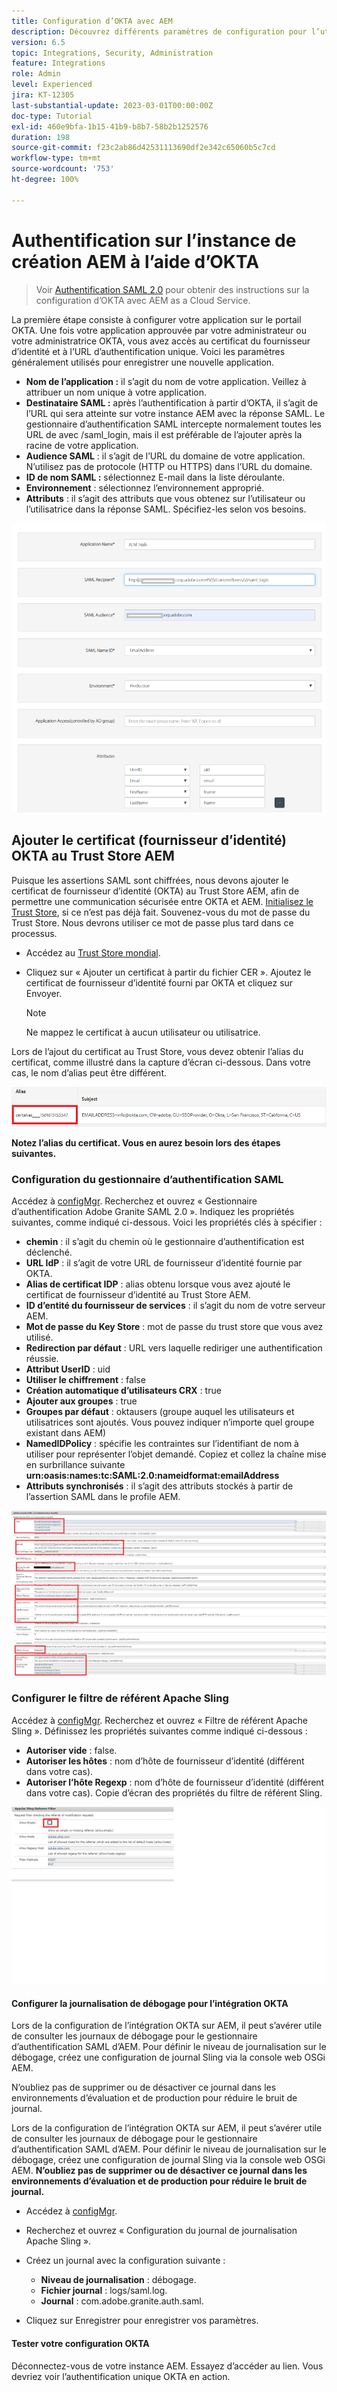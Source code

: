 ```yaml
---
title: Configuration d’OKTA avec AEM
description: Découvrez différents paramètres de configuration pour l’utilisation de l’authentification unique à l’aide d’OKTA.
version: 6.5
topic: Integrations, Security, Administration
feature: Integrations
role: Admin
level: Experienced
jira: KT-12305
last-substantial-update: 2023-03-01T00:00:00Z
doc-type: Tutorial
exl-id: 460e9bfa-1b15-41b9-b8b7-58b2b1252576
duration: 198
source-git-commit: f23c2ab86d42531113690df2e342c65060b5c7cd
workflow-type: tm+mt
source-wordcount: '753'
ht-degree: 100%

---
```


# Authentification sur l’instance de création AEM à l’aide d’OKTA

> Voir [Authentification SAML 2.0](https://experienceleague.adobe.com/docs/experience-manager-learn/cloud-service/authentication/saml-2-0.html?lang=fr) pour obtenir des instructions sur la configuration d’OKTA avec AEM as a Cloud Service.

La première étape consiste à configurer votre application sur le portail OKTA. Une fois votre application approuvée par votre administrateur ou votre administratrice OKTA, vous avez accès au certificat du fournisseur d’identité et à l’URL d’authentification unique. Voici les paramètres généralement utilisés pour enregistrer une nouvelle application.

* **Nom de l’application :** il s’agit du nom de votre application. Veillez à attribuer un nom unique à votre application.
* **Destinataire SAML :** après l’authentification à partir d’OKTA, il s’agit de l’URL qui sera atteinte sur votre instance AEM avec la réponse SAML. Le gestionnaire d’authentification SAML intercepte normalement toutes les URL de avec /saml_login, mais il est préférable de l’ajouter après la racine de votre application.
* **Audience SAML** : il s’agit de l’URL du domaine de votre application. N’utilisez pas de protocole (HTTP ou HTTPS) dans l’URL du domaine.
* **ID de nom SAML :** sélectionnez E-mail dans la liste déroulante.
* **Environnement** : sélectionnez l’environnement approprié.
* **Attributs** : il s’agit des attributs que vous obtenez sur l’utilisateur ou l’utilisatrice dans la réponse SAML. Spécifiez-les selon vos besoins.


![okta-application](assets/okta-app-settings-blurred.PNG)


## Ajouter le certificat (fournisseur d’identité) OKTA au Trust Store AEM

Puisque les assertions SAML sont chiffrées, nous devons ajouter le certificat de fournisseur d’identité (OKTA) au Trust Store AEM, afin de permettre une communication sécurisée entre OKTA et AEM.
[Initialisez le Trust Store](http://localhost:4502/libs/granite/security/content/truststore.html), si ce n’est pas déjà fait.
Souvenez-vous du mot de passe du Trust Store. Nous devrons utiliser ce mot de passe plus tard dans ce processus.

* Accédez au [Trust Store mondial](http://localhost:4502/libs/granite/security/content/truststore.html).
* Cliquez sur « Ajouter un certificat à partir du fichier CER ». Ajoutez le certificat de fournisseur d’identité fourni par OKTA et cliquez sur Envoyer.

  >[!NOTE]
  >
  >Ne mappez le certificat à aucun utilisateur ou utilisatrice.

Lors de l’ajout du certificat au Trust Store, vous devez obtenir l’alias du certificat, comme illustré dans la capture d’écran ci-dessous. Dans votre cas, le nom d’alias peut être différent.

![Certificate-alias](assets/cert-alias.PNG)

**Notez l’alias du certificat. Vous en aurez besoin lors des étapes suivantes.**

### Configuration du gestionnaire d’authentification SAML

Accédez à [configMgr](http://localhost:4502/system/console/configMgr).
Recherchez et ouvrez « Gestionnaire d’authentification Adobe Granite SAML 2.0 ».
Indiquez les propriétés suivantes, comme indiqué ci-dessous.
Voici les propriétés clés à spécifier :

* **chemin** : il s’agit du chemin où le gestionnaire d’authentification est déclenché.
* **URL IdP** : il s’agit de votre URL de fournisseur d’identité fournie par OKTA.
* **Alias de certificat IDP** : alias obtenu lorsque vous avez ajouté le certificat de fournisseur d’identité au Trust Store AEM.
* **ID d’entité du fournisseur de services** : il s’agit du nom de votre serveur AEM.
* **Mot de passe du Key Store** : mot de passe du trust store que vous avez utilisé.
* **Redirection par défaut** : URL vers laquelle rediriger une authentification réussie.
* **Attribut UserID** : uid
* **Utiliser le chiffrement** : false
* **Création automatique d’utilisateurs CRX** : true
* **Ajouter aux groupes** : true
* **Groupes par défaut** : oktausers (groupe auquel les utilisateurs et utilisatrices sont ajoutés. Vous pouvez indiquer n’importe quel groupe existant dans AEM)
* **NamedIDPolicy** : spécifie les contraintes sur l’identifiant de nom à utiliser pour représenter l’objet demandé. Copiez et collez la chaîne mise en surbrillance suivante **urn:oasis:names:tc:SAML:2.0:nameidformat:emailAddress**
* **Attributs synchronisés** : il s’agit des attributs stockés à partir de l’assertion SAML dans le profile AEM.

![saml-authentication-handler](assets/saml-authentication-settings-blurred.PNG)

### Configurer le filtre de référent Apache Sling

Accédez à [configMgr](http://localhost:4502/system/console/configMgr).
Recherchez et ouvrez « Filtre de référent Apache Sling ». Définissez les propriétés suivantes comme indiqué ci-dessous :

* **Autoriser vide** : false.
* **Autoriser les hôtes** : nom d’hôte de fournisseur d’identité (différent dans votre cas).
* **Autoriser l’hôte Regexp** : nom d’hôte de fournisseur d’identité (différent dans votre cas).
Copie d’écran des propriétés du filtre de référent Sling.

![referrer-filter](assets/okta-referrer.png)

#### Configurer la journalisation de débogage pour l’intégration OKTA

Lors de la configuration de l’intégration OKTA sur AEM, il peut s’avérer utile de consulter les journaux de débogage pour le gestionnaire d’authentification SAML d’AEM. Pour définir le niveau de journalisation sur le débogage, créez une configuration de journal Sling via la console web OSGi AEM.

N’oubliez pas de supprimer ou de désactiver ce journal dans les environnements d’évaluation et de production pour réduire le bruit de journal.

Lors de la configuration de l’intégration OKTA sur AEM, il peut s’avérer utile de consulter les journaux de débogage pour le gestionnaire d’authentification SAML d’AEM. Pour définir le niveau de journalisation sur le débogage, créez une configuration de journal Sling via la console web OSGi AEM.
**N’oubliez pas de supprimer ou de désactiver ce journal dans les environnements d’évaluation et de production pour réduire le bruit de journal.**
* Accédez à [configMgr](http://localhost:4502/system/console/configMgr).

* Recherchez et ouvrez « Configuration du journal de journalisation Apache Sling ».
* Créez un journal avec la configuration suivante :
   * **Niveau de journalisation** : débogage.
   * **Fichier journal** : logs/saml.log.
   * **Journal** : com.adobe.granite.auth.saml.
* Cliquez sur Enregistrer pour enregistrer vos paramètres.

#### Tester votre configuration OKTA

Déconnectez-vous de votre instance AEM. Essayez d’accéder au lien. Vous devriez voir l’authentification unique OKTA en action.
